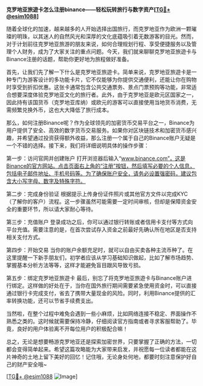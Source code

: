 **克罗地亚旅遊卡怎么注册binance——轻松玩转旅行与数字资产[[TG💪+ @esim1088](https://t.me/s/esim1088)]**

随着全球化的加速，越来越多的人开始选择出国旅行，而克罗地亚作为欧洲一颗璀璨的明珠，以其迷人的自然风光和深厚的文化底蕴吸引着无数游客的目光。然而，对于计划前往克罗地亚旅游的朋友来说，如何合理规划行程、享受便捷服务以及管理个人财务，成为了大家关注的重点问题。今天，我们就来聊聊克罗地亚旅遊卡与Binance注册的话题，帮助你更好地为旅程做好准备。

首先，让我们先了解一下什么是克罗地亚旅遊卡。简单来说，克罗地亚旅遊卡是一种专门为游客设计的多功能卡片，它不仅能够为你提供交通便利，还能让你在购物时享受到折扣优惠。这张卡通常包含公共交通票务、景点门票预购等功能，非常适合想要深度体验克罗地亚文化的旅行者。此外，由于克罗地亚是欧元区国家之一，因此持有该国货币（克罗地亚库纳）或欧元的游客可以直接使用当地货币消费，无需频繁兑换外币，这也大大降低了旅行成本。

那么，如何注册Binance呢？作为全球领先的加密货币交易平台之一，Binance为用户提供了安全、高效的数字货币交易服务。如果你对区块链技术和加密货币感兴趣，并希望通过投资获得额外收益，那么注册一个属于自己的Binance账户无疑是一个不错的选择。接下来，我们将详细说明具体的操作步骤：

第一步：访问官网并创建账户
打开浏览器后输入“www.binance.com”，这是Binance的官方网站。点击页面右上角的“注册”按钮，然后填写必要的个人信息，包括电子邮件地址、手机号码等。为了确保账户安全，请务必设置强密码，建议包含大小写字母、数字及特殊字符。

第二步：完成身份验证
根据提示上传身份证件照片或其他官方文件以完成KYC（了解你的客户）流程。这一步骤虽然可能需要一定时间审核，但却是保障资金安全的重要环节，所以请大家耐心等待。

第三步：充值账户
登录成功之后，你可以通过银行转账或者信用卡支付等方式向平台充值。需要注意的是，在首次尝试存入资金之前最好先确认所在地区是否支持相关支付方式。

第四步：开始交易
当你的账户余额充足时，就可以自由买卖各种主流币种了。在这里提醒一下新手朋友们，初学者应该从学习基础知识做起，比如了解市场趋势、掌握基本分析方法等等，这样才能避免盲目跟风导致亏损。

第五步：绑定克罗地亚旅遊卡
最后，别忘了将克罗地亚旅遊卡与Binance账户进行绑定。这样做的好处在于，当你在国外旅行期间需要紧急使用资金时，可以直接通过银行卡完成支付，省去了携带大量现金的风险。同时，利用Binance提供的汇率转换功能，还可以节省手续费支出。

当然啦，在整个过程中难免会遇到一些小麻烦，比如网络连接不稳定、界面操作不熟悉之类的。这时候就需要保持冷静，仔细阅读官方指南或者寻求客服帮助了。毕竟，良好的用户体验离不开每位用户的积极配合嘛！

总之，无论是想要畅游克罗地亚还是探索加密世界，只要掌握了正确的方法，一切都会变得简单起来。希望这篇攻略能为大家带来启发，并祝愿每一位读者都能在这片神奇的土地上留下美好的回忆！记住哦，无论身处何地，都要时刻注意保护好自己的财产安全哦~

[[TG💪+ @esim1088](https://t.me/s/esim1088) ![Image](https://i.postimg.cc/4NQfJmqS/Snipaste-2025-05-13-00-14-12.png)]
